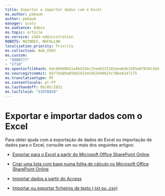 ```yaml
---
title: Exportar e importar dados com o Excel
ms.author: pebaum
author: pebaum
manager: scotv
ms.audience: Admin
ms.topic: article
ms.service: o365-administration
ROBOTS: NOINDEX, NOFOLLOW
localization_priority: Priority
ms.collection: Adm_O365
ms.custom:
- "9000777"
- "2718"
ms.openlocfilehash: 6dc660d0b51a4bd104c25ee8315182eea6db3385e87034226dfc759b2f556728
ms.sourcegitcommit: b5f7da89a650d2915dc652449623c78be6247175
ms.translationtype: MT
ms.contentlocale: pt-PT
ms.lasthandoff: 08/05/2021
ms.locfileid: "53978028"
---
```

# <a name="exporting-and-importing-data-with-excel"></a>Exportar e importar dados com o Excel

Para obter ajuda com a exportação de dados do Excel ou importação de dados para o Excel, consulte um ou mais dos seguintes artigos:

- [Exportar para o Excel a partir do Microsoft Office SharePoint Online](https://support.office.com/client/bfb2ea48-6118-4fa9-abb6-cced9424e5d9)

- [Criar uma lista com base numa folha de cálculo no Microsoft Office SharePoint Online](https://support.office.com/article/Create-a-list-based-on-a-spreadsheet-380CFEB5-6E14-438E-988A-C2B9BEA574FA)

- [Importar dados a partir do Access](https://support.office.com/client/64E974E6-AE43-4301-A53E-20463655B1A9)

- [Importar ou exportar ficheiros de texto (.txt ou .csv)](https://support.office.com/client/5250ac4c-663c-47ce-937b-339e391393ba)
